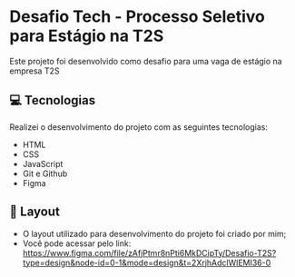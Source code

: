 <h1>Desafio Tech - Processo Seletivo para Estágio na T2S</h1>

<p>Este projeto foi desenvolvido como desafio para uma vaga de estágio na empresa T2S</p>

## 💻 Tecnologias

Realizei o desenvolvimento do projeto com as seguintes tecnologias:

- HTML
- CSS
- JavaScript
- Git e Github
- Figma

## 🎨 Layout 

- O layout utilizado para desenvolvimento do projeto foi criado por mim; 
- Você pode acessar pelo link: https://www.figma.com/file/zAfjPtmr8nPti6MkDCipTy/Desafio-T2S?type=design&node-id=0-1&mode=design&t=2XrjhAdclWlEMI36-0
